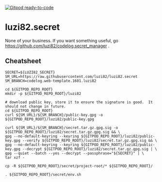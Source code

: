 [![Gitpod ready-to-code](https://img.shields.io/badge/Gitpod-ready--to--code-blue?logo=gitpod)](https://gitpod.io/#https://github.com/luzi82/codelog.secret_manager)

# luzi82.secret

None of your business.
If you want something useful, go https://github.com/luzi82/codelog.secret_manager .

## Cheatsheet

```
SECRET=${LUZI82_SECRET}
SM_URL=https://raw.githubusercontent.com/luzi82/luzi82.secret
SM_BRANCH=codelog.web-template.1601.luzi82

cd ${GITPOD_REPO_ROOT}
mkdir -p ${GITPOD_REPO_ROOT}/luzi82

# download public key, store it to ensure the signature is good.  It should not change in future.
cd ${GITPOD_REPO_ROOT}
curl ${SM_URL}/${SM_BRANCH}/public-key.gpg -o ${GITPOD_REPO_ROOT}/luzi82/public-key.gpg

curl ${SM_URL}/${SM_BRANCH}/secret.tar.gz.gpg.sig -o ${GITPOD_REPO_ROOT}/luzi82/secret.tar.gz.gpg.sig && \
gpg --no-default-keyring --keyring ${GITPOD_REPO_ROOT}/luzi82/public-key.gpg --verify ${GITPOD_REPO_ROOT}/luzi82/secret.tar.gz.gpg.sig && \
gpg --no-default-keyring --keyring ${GITPOD_REPO_ROOT}/luzi82/public-key.gpg --decrypt ${GITPOD_REPO_ROOT}/luzi82/secret.tar.gz.gpg.sig | \
gpg --quiet --batch --yes --decrypt --passphrase="${SECRET}" | \
tar xzf -

cp -R ${GITPOD_REPO_ROOT}/secret/project-root/* ${GITPOD_REPO_ROOT}/

. ${GITPOD_REPO_ROOT}/secret/env.sh
```

